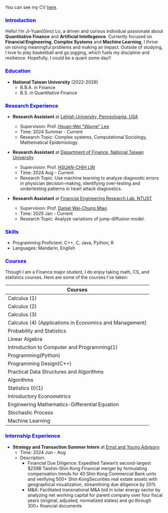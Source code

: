 <!-- Sidebar -->
<!-- <div id="sidebar" style="position: fixed; top: 20px; left: 20px; width: 200px; background: #f4f4f4; padding: 10px; border-radius: 5px;">
  <h3 style="color:blue;">Navigation</h3>
  <ul>
    <li><a href="#education" style="color:blue;">Education</a></li>
    <li><a href="#research-experience" style="color:blue;">Research Experience</a></li>
    <li><a href="#skills" style="color:blue;">Skills</a></li>
    <li><a href="#courses" style="color:blue;">Courses</a></li>
    <li><a href="#internship-experience" style="color:blue;">Skills</a></li>
  </ul>
</div> -->

<!-- Main Content -->

You can see my CV [here](https://drive.google.com/file/d/1B1nXNbkItNJ2s1OFWrBEjNZ9xoMGGBlB/view?usp=sharing).

<h3 id="intro" style="color:blue;">Introduction</h3>

Hello! I’m Ji-Yuan(Gino) Lo, a driven and curious individual passionate about **Quantitative Finance** and **Artificial Intellegence**. Currently focused on **Financial Engineering**, **Complex Systems** and **Machine Learning**, I thrive on solving meaningful problems and making an impact. Outside of studying, I love to play basketball and go jogging, which fuels my discipline and resilience. Hopefully, I could be a quant some day!!

<h3 id="education" style="color:blue;">Education</h3>

- **National Taiwan University** (2022-2026)
    - B.B.A. in Finance
    - B.S. in Quantitative Finance



<h3 id="research-experience" style="color:blue;">Research Experience</h3>

- **Research Assistant** at [Lehigh University, Pennsylvania, USA]()
    - Supervision: Prof. [Hsuan-Wei "Wayne" Lee](https://sites.google.com/view/hsuanweilee/home)
    - Time: 2024 Summer - Current
    - Research Topic: Complex systems, Computational Sociology, Mathematical Epidemiology.

- **Research Assistant** at [Department of Finance, National Taiwan University](https://management.ntu.edu.tw/Fin)
    - Supervision: Prof. [HSUAN-CHIH LIN](https://sites.google.com/site/hc4lin/)
    - Time: 2024 Aug - Current
    - Research Topic: Use machine learning to analyze diagnostic errors in physician decision-making, identifying over-testing and undertesting patterns in heart attack diagnostics.

- **Research Assistant** at [Financial Engineering Research Lab, NTUST]()
    - Supervision: Prof. [Daniel Wei-Chung Miao](https://www.fn.ntust.edu.tw/p/412-1002-10119.php?Lang=en)
    - Time: 2025 Jan - Current
    - Research Topic: Analyze variations of jump-diffusion model.

<h3 id="skills" style="color:blue;">Skills</h3>

- Programming Proficient: C++, C, Java, Python, R
- Languages: Mandarin, English

<h3 id="courses" style="color:blue;">Courses</h3>

Though I am a Finance major student, I do enjoy taking math, CS, and statistics courses. Here are some of the courses I've taken:

| Courses                                                     |
|-------------------------------------------------------------|
| Calculus (1)                                                |
| Calculus (2)                                                |
| Calculus (3)                                                |
| Calculus (4) (Applications in Economics and Management)     |  
| Probability and Statistics                                  |
| Linear Algebra                                              |  
| Introduction to Computer and Programming(1)                 |
| Programming(Python)                                         |
| Programming Design(C++)                                     |
| Practical Data Structures and Algorithms                    |
| Algorithms                                                  |
| Statistics (I)(1)                                           |
| Introductory Econometrics                                   |
| Engineering Mathematics-Differential Equation               |
| Stochastic Process                                          |
| Machine Learning                                            |


<h3 id="internship-experience" style="color:blue;">Internship Experience</h3>

- **Strategy and Transaction Summer Intern** at [Ernst and Young Advisory](https://www.ey.com/zh_tw/services/strategy-transactions/corporate-finance)
    - Time: 2024 Jun - Aug
    - Description: 
      - Financial Due Diligence: Expedited Taiwan’s second-largest $259B Taishin-Shin Kong Financial merger by formulating compensation trends for 40 Shin Kong Commercial Bank units and verifying 500+ Shin KongSecurities real estate assets with geographical visualization, streamlining due diligence by 20%
      - M&A: Facilitated transnational M&A bid in solar energy sector by analyzing net working capital  for parent company over four fiscal years (original, adjusted, normalized states) and go through 300+ financial documents
